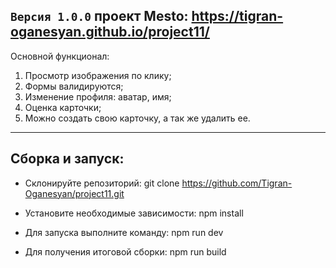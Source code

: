 `Версия 1.0.0`
проект Mesto: https://tigran-oganesyan.github.io/project11/
---
Основной функционал: 
1. Просмотр изображения по клику;
2. Формы валидируются;
3. Изменение профиля: аватар, имя;
4. Оценка карточки;
5. Можно создать свою карточку, а так же удалить ее. 
---
Сборка и запуск:
---
- Склонируйте репозиторий:
    git clone https://github.com/Tigran-Oganesyan/project11.git

- Установите необходимые зависимости:
    npm install
     
- Для запуска выполните команду:
    npm run dev

- Для получения итоговой сборки:
    npm run build
    
 
